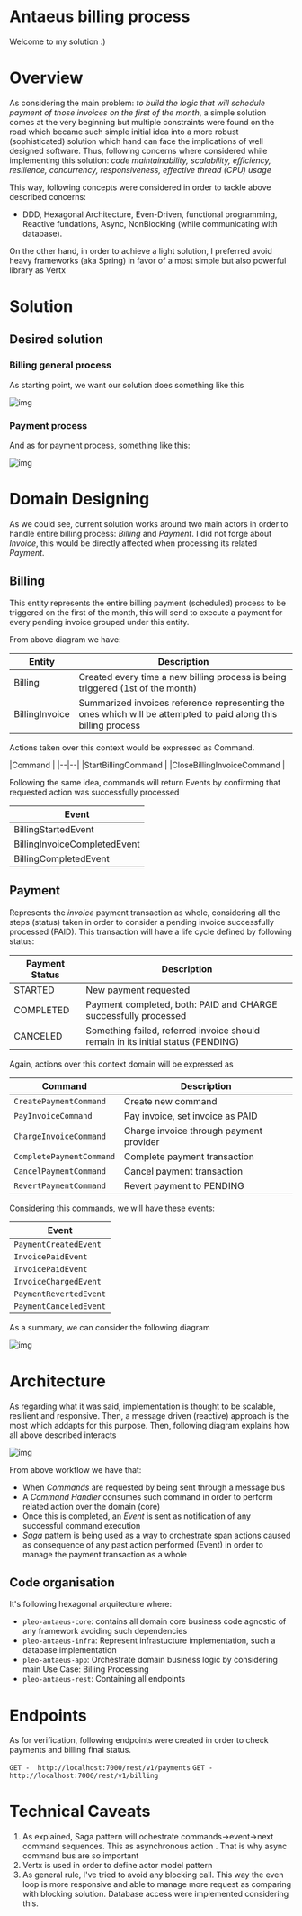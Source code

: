 # Antaeus billing process

Welcome to my solution :)


# Overview 

As considering the main problem: *to build the logic that will schedule payment of those invoices on the first of the month*, a simple solution comes at the very beginning but multiple constraints were found on the road which became such simple initial idea into a more robust (sophisticated) solution which hand can face the implications of  well designed software. Thus, following concerns where considered while implementing this solution: *code maintainability, scalability, efficiency, resilience, concurrency, responsiveness, effective thread (CPU) usage*

This way, following concepts were considered in order to tackle  above described concerns: 
 - DDD, Hexagonal Architecture, Even-Driven, functional programming, Reactive fundations, Async, NonBlocking (while communicating with database).

On the other hand, in order to achieve a light solution, I preferred avoid heavy frameworks (aka Spring) in favor of a most simple but also powerful library as Vertx
 
# Solution 
## Desired solution

### Billing general process
As starting point, we want our solution does something like this

![img](billingProcess.jpg) 

### Payment process
And as for payment process, something like this:

![img](paymentProcess.jpg) 
 
# Domain Designing
As we could see, current solution works around two main actors in order to handle entire billing process: *Billing* and
 *Payment*. I did not forge about *Invoice*, this would be directly affected when processing its related *Payment*.
 
## Billing 
This entity represents the entire billing payment (scheduled) process to be triggered on the first of the month, this
 will send to execute a payment for every pending invoice grouped under this entity. 

From above diagram we have: 

|Entity  | Description  |
|--|--|
| Billing | Created every time a new billing process is being triggered (1st of the month)  |
| BillingInvoice | Summarized invoices reference representing the ones which will be attempted to paid along this billing process  |

 Actions taken over this context would be expressed as Command.

|Command    |
|--|--|
|StartBillingCommand   |
|CloseBillingInvoiceCommand  |

Following the same idea, commands will return Events by confirming that requested action was successfully processed

  |Event  |
|--|
  | BillingStartedEvent |
  | BillingInvoiceCompletedEvent|
  |BillingCompletedEvent |



## Payment 
 Represents the *invoice* payment transaction as whole, considering all the steps (status) taken in order to consider a pending invoice successfully processed (PAID). This transaction will have a life cycle defined by following status: 
 
| Payment Status | Description  |
|--|--|
| STARTED | New payment requested |
| COMPLETED | Payment completed, both: PAID and CHARGE successfully processed |
| CANCELED | Something failed, referred invoice should remain in its initial status (PENDING) |

Again, actions over this context domain will be expressed as

|Command    | Description |
|--|--|
|`CreatePaymentCommand`   | Create new command |
|`PayInvoiceCommand`  | Pay invoice, set invoice as PAID |
|`ChargeInvoiceCommand`| Charge invoice through payment provider |
|`CompletePaymentCommand`| Complete payment transaction |
|`CancelPaymentCommand`| Cancel payment transaction |
|`RevertPaymentCommand`| Revert payment to PENDING |   

Considering this commands, we will have these events: 

|Event  |
|--|
|`PaymentCreatedEvent` |
|`InvoicePaidEvent`|
|`InvoicePaidEvent`|
|`InvoiceChargedEvent`|
|`PaymentRevertedEvent`|
|`PaymentCanceledEvent` |    
    
As a summary, we can consider the following diagram

![img](domainContext.jpg) 

# Architecture

As regarding what it was said, implementation is thought to be scalable, resilient and  responsive. Then, a
 message driven (reactive) approach is the most which addapts for this purpose. Then, following diagram explains how
  all above described interacts 
  
![img](architecture.jpg)   

From above workflow we have that:
 - When _Commands_ are requested by being sent through a message bus
 - A _Command Handler_ consumes such command in order to perform related action over the domain (core)
 - Once this is completed, an _Event_ is sent as notification of any successful command execution
 - _Saga_ pattern is being used as a way to orchestrate span actions caused as consequence of any past action performed
  (Event) in order to manage the payment transaction as a whole


## Code organisation

It's following hexagonal arquitecture where:
 - `pleo-antaeus-core`: contains all domain core business code agnostic of any framework avoiding such dependencies
 - `pleo-antaeus-infra`: Represent infrastucture implementation, such a database implementation
 - `pleo-antaeus-app`: Orchestrate domain business logic by considering main Use Case: Billing Processing
 - `pleo-antaeus-rest`: Containing all endpoints
 
 # Endpoints
 
 As for verification, following endpoints were created in order to check payments and billing final status. 
 
``` GET -  http://localhost:7000/rest/v1/payments ```
``` GET -  http://localhost:7000/rest/v1/billing ```

# Technical Caveats
1. As explained, Saga pattern will ochestrate commands->event->next command sequences. This as asynchronous action
. That is why async command bus are so important
2. Vertx is used in order to define actor model pattern
3. As general rule, I've tried to avoid any blocking call. This way the even loop is more responsive and able to
 manage more request as comparing with blocking solution. Database access were implemented considering this.

